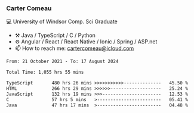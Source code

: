 ### Carter Comeau

💻 University of Windsor Comp. Sci Graduate

- ⚒️ Java / TypeScript / C / Python
- ⚙️ Angular / React / React Native / Ionic / Spring / ASP.net
- 📫 How to reach me: cartercomeau@icloud.com

<!--START_SECTION:waka-->

```txt
From: 21 October 2021 - To: 17 August 2024

Total Time: 1,055 hrs 55 mins

TypeScript       480 hrs 26 mins >>>>>>>>>>>--------------   45.50 %
HTML             266 hrs 29 mins >>>>>>-------------------   25.24 %
JavaScript       132 hrs 19 mins >>>----------------------   12.53 %
C                57 hrs 5 mins   >------------------------   05.41 %
Java             47 hrs 17 mins  >------------------------   04.48 %
```

<!--END_SECTION:waka-->
